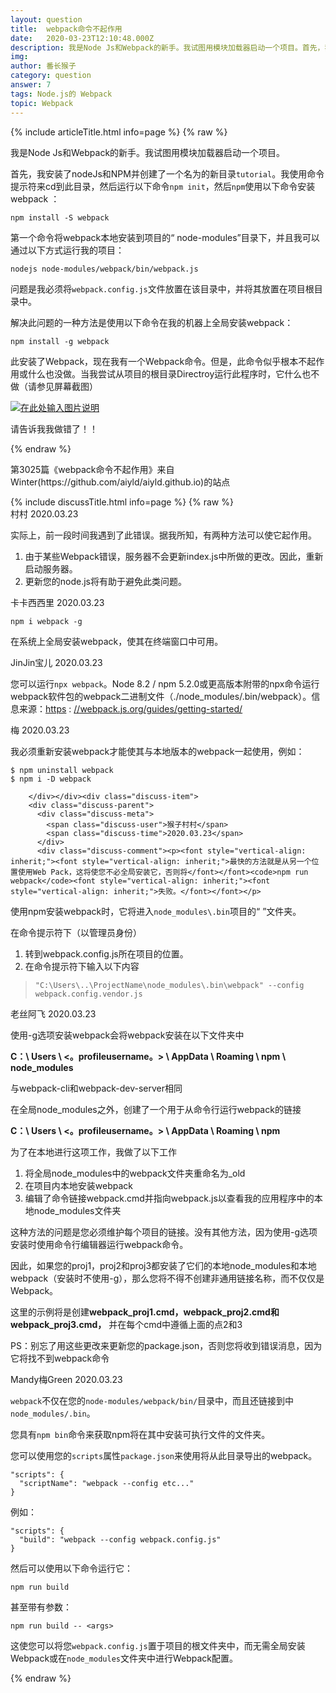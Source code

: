 ```yaml
---
layout: question
title:  webpack命令不起作用
date:   2020-03-23T12:10:48.000Z
description: 我是Node Js和Webpack的新手。我试图用模块加载器启动一个项目。首先，我安装了nodeJs和NPM并创建了一个名为的新目录tutorial。...
img: 
author: 番长猴子
category: question
answer: 7
tags: Node.js的 Webpack
topic: Webpack
---
```

<div class="article-root">
  <div class="article">
    {% include articleTitle.html info=page %}
    {% raw %}
    <div class="article-content"><p><font style="vertical-align: inherit;"><font style="vertical-align: inherit;">我是Node Js和Webpack的新手。</font><font style="vertical-align: inherit;">我试图用模块加载器启动一个项目。</font></font></p>

<p><font style="vertical-align: inherit;"><font style="vertical-align: inherit;">首先，我安装了nodeJs和NPM并创建了一个名为的新目录</font></font><code>tutorial</code><font style="vertical-align: inherit;"><font style="vertical-align: inherit;">。</font><font style="vertical-align: inherit;">我使用命令提示符来cd到此目录，然后运行以下命令</font></font><code>npm init</code><font style="vertical-align: inherit;"><font style="vertical-align: inherit;">，然后</font></font><code>npm</code><font style="vertical-align: inherit;"><font style="vertical-align: inherit;">使用</font><font style="vertical-align: inherit;">以下命令</font><font style="vertical-align: inherit;">安装webpack </font><font style="vertical-align: inherit;">：</font></font></p>

<pre><code>npm install -S webpack
</code></pre>

<p><font style="vertical-align: inherit;"><font style="vertical-align: inherit;">第一个命令将webpack本地安装到项目的“ node-modules”目录下，并且我可以通过以下方式运行我的项目： </font></font></p>

<pre><code>nodejs node-modules/webpack/bin/webpack.js
</code></pre>

<p><font style="vertical-align: inherit;"><font style="vertical-align: inherit;">问题是我必须将</font></font><code>webpack.config.js</code><font style="vertical-align: inherit;"><font style="vertical-align: inherit;">文件放置在该目录中，并将其放置在项目根目录中。</font></font></p>

<p><font style="vertical-align: inherit;"><font style="vertical-align: inherit;">解决此问题的一种方法是使用以下命令在我的机器上全局安装webpack： </font></font></p>

<pre><code>npm install -g webpack
</code></pre>

<p><font style="vertical-align: inherit;"><font style="vertical-align: inherit;">此安装了Webpack，现在我有一个Webpack命令。</font><font style="vertical-align: inherit;">但是，此命令似乎根本不起作用或什么也没做。</font><font style="vertical-align: inherit;">当我尝试从项目的根目录Directroy运行此程序时，它什么也不做（请参见屏幕截图）</font></font></p>

<p><a href="https://www.samyoc.com//uploads/users/8372/images/thumbnails/1584965448619.png" data-src="https://www.samyoc.com//uploads/users/8372/images/1584965448619.png" rel="noreferrer"><img src="https://i.stack.imgur.com/c3NDJ.png" alt="在此处输入图片说明"></a></p>

<p><font style="vertical-align: inherit;"><font style="vertical-align: inherit;">请告诉我我做错了！！</font></font></p></div>
    {% endraw %}
  </div>
  <p class="winter_mark">第3025篇《webpack命令不起作用》来自Winter(https://github.com/aiyld/aiyld.github.io)的站点</p>
  <div class="discuss-wrapper">
    {% include discussTitle.html info=page %}
    {% raw %}
    <div class="discuss-list">
    <div class="discuss-item">
        <div class="discuss-parent">
          <div class="discuss-meta">
            <span class="discuss-user">村村</span>
            <span class="discuss-time">2020.03.23</span>
          </div>
          <div class="discuss-comment"><p><font style="vertical-align: inherit;"><font style="vertical-align: inherit;">实际上，前一段时间我遇到了此错误。</font><font style="vertical-align: inherit;">据我所知，有两种方法可以使它起作用。</font></font></p>

<ol>
<li><font style="vertical-align: inherit;"><font style="vertical-align: inherit;">由于某些Webpack错误，服务器不会更新index.js中所做的更改。</font><font style="vertical-align: inherit;">因此，重新启动服务器。</font></font></li>
<li><font style="vertical-align: inherit;"><font style="vertical-align: inherit;">更新您的node.js将有助于避免此类问题。</font></font></li>
</ol></div>
        </div></div><div class="discuss-item">
        <div class="discuss-parent">
          <div class="discuss-meta">
            <span class="discuss-user">卡卡西西里</span>
            <span class="discuss-time">2020.03.23</span>
          </div>
          <div class="discuss-comment"><pre><code>npm i webpack -g
</code></pre>

<p><font style="vertical-align: inherit;"><font style="vertical-align: inherit;">在系统上全局安装webpack，使其在终端窗口中可用。</font></font></p></div>
        </div></div><div class="discuss-item">
        <div class="discuss-parent">
          <div class="discuss-meta">
            <span class="discuss-user">JinJin宝儿</span>
            <span class="discuss-time">2020.03.23</span>
          </div>
          <div class="discuss-comment"><p><font style="vertical-align: inherit;"><font style="vertical-align: inherit;">您可以运行</font></font><code>npx webpack</code><font style="vertical-align: inherit;"><font style="vertical-align: inherit;">。</font><font style="vertical-align: inherit;">Node 8.2 / npm 5.2.0或更高版本附带的npx命令运行webpack软件包的webpack二进制文件（./node_modules/.bin/webpack）。</font><font style="vertical-align: inherit;">信息来源：</font><a href="https://webpack.js.org/guides/getting-started/" rel="noreferrer"><font style="vertical-align: inherit;">https</font></a><font style="vertical-align: inherit;"> : </font></font><a href="https://webpack.js.org/guides/getting-started/" rel="noreferrer"><font style="vertical-align: inherit;"><font style="vertical-align: inherit;">//webpack.js.org/guides/getting-started/</font></font></a></p></div>
        </div></div><div class="discuss-item">
        <div class="discuss-parent">
          <div class="discuss-meta">
            <span class="discuss-user">梅</span>
            <span class="discuss-time">2020.03.23</span>
          </div>
          <div class="discuss-comment"><p><font style="vertical-align: inherit;"><font style="vertical-align: inherit;">我必须重新安装webpack才能使其与本地版本的webpack一起使用，例如：</font></font></p>

<pre><code>$ npm uninstall webpack<font></font>
$ npm i -D webpack<font></font>
</code></pre></div>
        </div></div><div class="discuss-item">
        <div class="discuss-parent">
          <div class="discuss-meta">
            <span class="discuss-user">猴子村村</span>
            <span class="discuss-time">2020.03.23</span>
          </div>
          <div class="discuss-comment"><p><font style="vertical-align: inherit;"><font style="vertical-align: inherit;">最快的方法就是从另一个位置使用Web Pack，这将使您不必全局安装它，否则将</font></font><code>npm run webpack</code><font style="vertical-align: inherit;"><font style="vertical-align: inherit;">失败。</font></font></p>

<p><font style="vertical-align: inherit;"><font style="vertical-align: inherit;">使用npm安装webpack时，它将进入</font></font><code>node_modules\.bin</code><font style="vertical-align: inherit;"><font style="vertical-align: inherit;">项目</font><font style="vertical-align: inherit;">的“ </font><font style="vertical-align: inherit;">”文件夹。</font></font></p>

<p><font style="vertical-align: inherit;"><font style="vertical-align: inherit;">在命令提示符下（以管理员身份）</font></font></p>

<ol>
<li><font style="vertical-align: inherit;"><font style="vertical-align: inherit;">转到webpack.config.js所在项目的位置。 </font></font></li>
<li><font style="vertical-align: inherit;"><font style="vertical-align: inherit;">在命令提示符下输入以下内容 </font></font></li>
</ol>

<blockquote>
<pre><code>"C:\Users\..\ProjectName\node_modules\.bin\webpack" --config webpack.config.vendor.js
</code></pre>
</blockquote></div>
        </div></div><div class="discuss-item">
        <div class="discuss-parent">
          <div class="discuss-meta">
            <span class="discuss-user">老丝阿飞</span>
            <span class="discuss-time">2020.03.23</span>
          </div>
          <div class="discuss-comment"><p><font style="vertical-align: inherit;"><font style="vertical-align: inherit;">使用-g选项安装webpack会将webpack安装在以下文件夹中 </font></font></p>

<p><strong><font style="vertical-align: inherit;"><font style="vertical-align: inherit;">C：\ Users \ &lt;。profileusername。&gt; \ AppData \ Roaming \ npm \ node_modules</font></font></strong></p>

<p><font style="vertical-align: inherit;"><font style="vertical-align: inherit;">与webpack-cli和webpack-dev-server相同</font></font></p>

<p><font style="vertical-align: inherit;"><font style="vertical-align: inherit;">在全局node_modules之外，创建了一个用于从命令行运行webpack的链接</font></font></p>

<p><strong><font style="vertical-align: inherit;"><font style="vertical-align: inherit;">C：\ Users \ &lt;。profileusername。&gt; \ AppData \ Roaming \ npm</font></font></strong> </p>

<p><font style="vertical-align: inherit;"><font style="vertical-align: inherit;">为了在本地进行这项工作，我做了以下工作</font></font></p>

<ol>
<li><font style="vertical-align: inherit;"><font style="vertical-align: inherit;">将全局node_modules中的webpack文件夹重命名为_old</font></font></li>
<li><font style="vertical-align: inherit;"><font style="vertical-align: inherit;">在项目内本地安装webpack</font></font></li>
<li><font style="vertical-align: inherit;"><font style="vertical-align: inherit;">编辑了命令链接webpack.cmd并指向webpack.js以查看我的应用程序中的本地node_modules文件夹</font></font></li>
</ol>

<p><font style="vertical-align: inherit;"><font style="vertical-align: inherit;">这种方法的问题是您必须维护每个项目的链接。</font><font style="vertical-align: inherit;">没有其他方法，因为使用-g选项安装时使用命令行编辑器运行webpack命令。</font></font></p>

<p><font style="vertical-align: inherit;"><font style="vertical-align: inherit;">因此，如果您的proj1，proj2和proj3都安装了它们的本地node_modules和本地webpack（安装时不使用-g），那么您将不得不创建非通用链接名称，而不仅仅是Webpack。 </font></font></p>

<p><font style="vertical-align: inherit;"><font style="vertical-align: inherit;">这里的示例将是创建</font></font><strong><font style="vertical-align: inherit;"><font style="vertical-align: inherit;">webpack_proj1.cmd，webpack_proj2.cmd和webpack_proj3.cmd，</font></font></strong><font style="vertical-align: inherit;"><font style="vertical-align: inherit;"> 
并在每个cmd中遵循上面的点2和3</font></font></p>

<p><font style="vertical-align: inherit;"><font style="vertical-align: inherit;">PS：别忘了用这些更改来更新您的package.json，否则您将收到错误消息，因为它将找不到webpack命令</font></font></p></div>
        </div></div><div class="discuss-item">
        <div class="discuss-parent">
          <div class="discuss-meta">
            <span class="discuss-user">Mandy梅Green</span>
            <span class="discuss-time">2020.03.23</span>
          </div>
          <div class="discuss-comment"><p><code>webpack</code><font style="vertical-align: inherit;"><font style="vertical-align: inherit;">不仅在您的</font></font><code>node-modules/webpack/bin/</code><font style="vertical-align: inherit;"><font style="vertical-align: inherit;">目录中，而且还链接到中</font></font><code>node_modules/.bin</code><font style="vertical-align: inherit;"><font style="vertical-align: inherit;">。</font></font></p>

<p><font style="vertical-align: inherit;"><font style="vertical-align: inherit;">您具有</font></font><code>npm bin</code><font style="vertical-align: inherit;"><font style="vertical-align: inherit;">命令来获取npm将在其中安装可执行文件的文件夹。</font></font></p>

<p><font style="vertical-align: inherit;"><font style="vertical-align: inherit;">您可以使用您的</font></font><code>scripts</code><font style="vertical-align: inherit;"><font style="vertical-align: inherit;">属性</font></font><code>package.json</code><font style="vertical-align: inherit;"><font style="vertical-align: inherit;">来使用将从此目录导出的webpack。</font></font></p>

<pre><code>"scripts": {<font></font>
  "scriptName": "webpack --config etc..."<font></font>
}<font></font>
</code></pre>

<p><font style="vertical-align: inherit;"><font style="vertical-align: inherit;">例如：</font></font></p>

<pre><code>"scripts": {<font></font>
  "build": "webpack --config webpack.config.js"<font></font>
}<font></font>
</code></pre>

<p><font style="vertical-align: inherit;"><font style="vertical-align: inherit;">然后可以使用以下命令运行它：</font></font></p>

<pre><code>npm run build
</code></pre>

<p><font style="vertical-align: inherit;"><font style="vertical-align: inherit;">甚至带有参数：</font></font></p>

<pre><code>npm run build -- &lt;args&gt;
</code></pre>

<p><font style="vertical-align: inherit;"><font style="vertical-align: inherit;">这使您可以将您</font></font><code>webpack.config.js</code><font style="vertical-align: inherit;"><font style="vertical-align: inherit;">置于项目的根文件夹中，而无需全局安装Webpack或在</font></font><code>node_modules</code><font style="vertical-align: inherit;"><font style="vertical-align: inherit;">文件夹中进行</font><font style="vertical-align: inherit;">Webpack配置</font><font style="vertical-align: inherit;">。</font></font></p></div>
        </div></div>
    </div>
    {% endraw %}
  </div>
<div>
